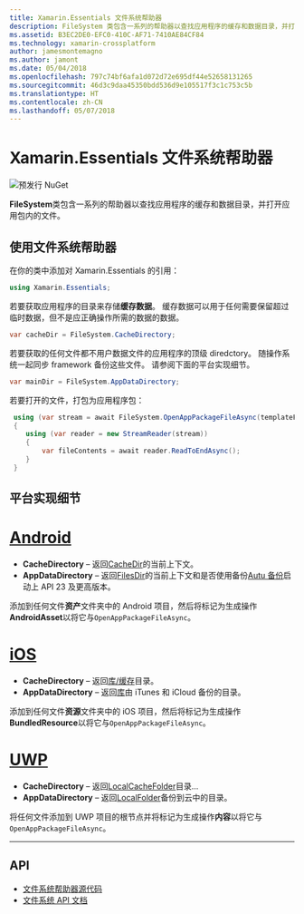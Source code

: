 ```yaml
---
title: Xamarin.Essentials 文件系统帮助器
description: FileSystem 类包含一系列的帮助器以查找应用程序的缓存和数据目录，并打开应用包内的文件。
ms.assetid: B3EC2DE0-EFC0-410C-AF71-7410AE84CF84
ms.technology: xamarin-crossplatform
author: jamesmontemagno
ms.author: jamont
ms.date: 05/04/2018
ms.openlocfilehash: 797c74bf6afa1d072d72e695df44e52658131265
ms.sourcegitcommit: 46d3c9daa45350bdd536d9e105517f3c1c753c5b
ms.translationtype: HT
ms.contentlocale: zh-CN
ms.lasthandoff: 05/07/2018
---
```

# <a name="xamarinessentials-file-system-helpers"></a>Xamarin.Essentials 文件系统帮助器

![预发行 NuGet](~/media/shared/pre-release.png)

**FileSystem**类包含一系列的帮助器以查找应用程序的缓存和数据目录，并打开应用包内的文件。

## <a name="using-file-system-helpers"></a>使用文件系统帮助器

在你的类中添加对 Xamarin.Essentials 的引用：

```csharp
using Xamarin.Essentials;
```

若要获取应用程序的目录来存储**缓存数据**。 缓存数据可以用于任何需要保留超过临时数据，但不是应正确操作所需的数据的数据。

```csharp
var cacheDir = FileSystem.CacheDirectory;
```

若要获取的任何文件都不用户数据文件的应用程序的顶级 diredctory。 随操作系统一起同步 framework 备份这些文件。 请参阅下面的平台实现细节。

```csharp
var mainDir = FileSystem.AppDataDirectory;
```

若要打开的文件，打包为应用程序包：

```csharp
 using (var stream = await FileSystem.OpenAppPackageFileAsync(templateFileName))
 {
    using (var reader = new StreamReader(stream))
    {
        var fileContents = await reader.ReadToEndAsync();
    }
 }
```

## <a name="platform-implementation-specifics"></a>平台实现细节

# <a name="androidtabandroid"></a>[Android](#tab/android)

- **CacheDirectory** – 返回[CacheDir](https://developer.android.com/reference/android/content/Context.html#getCacheDir)的当前上下文。
- **AppDataDirectory** – 返回[FilesDir](https://developer.android.com/reference/android/content/Context.html#getFilesDir)的当前上下文和是否使用备份[Autu 备份](https://developer.android.com/guide/topics/data/autobackup.html)启动上 API 23 及更高版本。

添加到任何文件**资产**文件夹中的 Android 项目，然后将标记为生成操作**AndroidAsset**以将它与`OpenAppPackageFileAsync`。

# <a name="iostabios"></a>[iOS](#tab/ios)

- **CacheDirectory** – 返回[库/缓存](https://developer.apple.com/library/content/documentation/FileManagement/Conceptual/FileSystemProgrammingGuide/FileSystemOverview/FileSystemOverview.html)目录。
- **AppDataDirectory** – 返回[库](https://developer.apple.com/library/content/documentation/FileManagement/Conceptual/FileSystemProgrammingGuide/FileSystemOverview/FileSystemOverview.html)由 iTunes 和 iCloud 备份的目录。

添加到任何文件**资源**文件夹中的 iOS 项目，然后将标记为生成操作**BundledResource**以将它与`OpenAppPackageFileAsync`。

# <a name="uwptabuwp"></a>[UWP](#tab/uwp)

- **CacheDirectory** – 返回[LocalCacheFolder](https://docs.microsoft.com/en-us/uwp/api/windows.storage.applicationdata.localcachefolder#Windows_Storage_ApplicationData_LocalCacheFolder)目录...
- **AppDataDirectory** – 返回[LocalFolder](https://docs.microsoft.com/en-us/uwp/api/windows.storage.applicationdata.localfolder#Windows_Storage_ApplicationData_LocalFolder)备份到云中的目录。

将任何文件添加到 UWP 项目的根节点并将标记为生成操作**内容**以将它与`OpenAppPackageFileAsync`。

--------------

## <a name="api"></a>API

- [文件系统帮助器源代码](https://github.com/xamarin/Essentials/tree/master/Essentials/FileSystem)
- [文件系统 API 文档](xref:Xamarin.Essentials.FileSystem)
